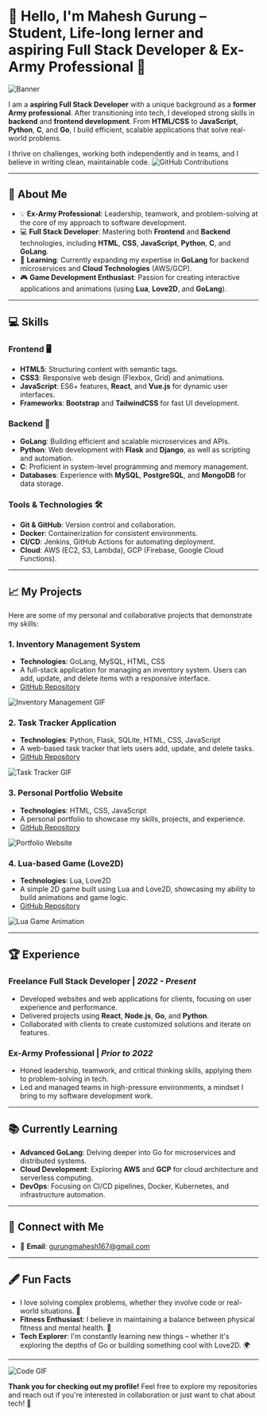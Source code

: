 # 👋 Hello, I'm Mahesh Gurung – Student, Life-long lerner and aspiring Full Stack Developer & Ex-Army Professional 🚀

![Banner](https://media.giphy.com/media/mguPrVJAnEHIY/giphy.gif)


I am a **aspiring Full Stack Developer** with a unique background as a **former Army professional**. After transitioning into tech, I developed strong skills in **backend** and **frontend development**. From **HTML/CSS** to **JavaScript**, **Python**, **C**, and **Go**, I build efficient, scalable applications that solve real-world problems.

I thrive on challenges, working both independently and in teams, and I believe in writing clean, maintainable code.
![GitHub Contributions](https://activity-graph.herokuapp.com/graph?username=IamMaheshGurung&bg_color=000000&color=00ff00&line=00ff00&point=ff0000&area=true&hide_border=true)


---

## 🚀 About Me

- 💡 **Ex-Army Professional**: Leadership, teamwork, and problem-solving at the core of my approach to software development.
- 💻 **Full Stack Developer**: Mastering both **Frontend** and **Backend** technologies, including **HTML**, **CSS**, **JavaScript**, **Python**, **C**, and **GoLang**.
- 🌱 **Learning**: Currently expanding my expertise in **GoLang** for backend microservices and **Cloud Technologies** (AWS/GCP).
- 🎮 **Game Development Enthusiast**: Passion for creating interactive applications and animations (using **Lua**, **Love2D**, and **GoLang**).

---

## 💻 Skills

### **Frontend** 🖥️
- **HTML5**: Structuring content with semantic tags.
- **CSS3**: Responsive web design (Flexbox, Grid) and animations.
- **JavaScript**: ES6+ features, **React**, and **Vue.js** for dynamic user interfaces.
- **Frameworks**: **Bootstrap** and **TailwindCSS** for fast UI development.

### **Backend** 🔧
- **GoLang**: Building efficient and scalable microservices and APIs.
- **Python**: Web development with **Flask** and **Django**, as well as scripting and automation.
- **C**: Proficient in system-level programming and memory management.
- **Databases**: Experience with **MySQL**, **PostgreSQL**, and **MongoDB** for data storage.

### **Tools & Technologies** 🛠️
- **Git & GitHub**: Version control and collaboration.
- **Docker**: Containerization for consistent environments.
- **CI/CD**: Jenkins, GitHub Actions for automating deployment.
- **Cloud**: AWS (EC2, S3, Lambda), GCP (Firebase, Google Cloud Functions).

---

## 📈 My Projects

Here are some of my personal and collaborative projects that demonstrate my skills:

### 1. **Inventory Management System**
   - **Technologies**: GoLang, MySQL, HTML, CSS
   - A full-stack application for managing an inventory system. Users can add, update, and delete items with a responsive interface.
   - [GitHub Repository](https://github.com/yourusername/inventory-management)

   ![Inventory Management GIF](https://media.giphy.com/media/JW60Ndjr5wAdP7QQ3l/giphy.gif)

### 2. **Task Tracker Application**
   - **Technologies**: Python, Flask, SQLite, HTML, CSS, JavaScript
   - A web-based task tracker that lets users add, update, and delete tasks.
   - [GitHub Repository](https://github.com/yourusername/task-tracker)

   ![Task Tracker GIF](https://media.giphy.com/media/3o7qE4d95Ib8sZHv4I/giphy.gif)

### 3. **Personal Portfolio Website**
   - **Technologies**: HTML, CSS, JavaScript
   - A personal portfolio to showcase my skills, projects, and experience.
   - [GitHub Repository](https://github.com/yourusername/portfolio)

   ![Portfolio Website](https://media.giphy.com/media/3ohs4kJlvkY57vP19O/giphy.gif)

### 4. **Lua-based Game (Love2D)**
   - **Technologies**: Lua, Love2D
   - A simple 2D game built using Lua and Love2D, showcasing my ability to build animations and game logic.
   - [GitHub Repository](https://github.com/yourusername/love2d-game)

   ![Lua Game Animation](https://media.giphy.com/media/9U5ovNGtY0eFdfEqPf/giphy.gif)

---

## 🏆 Experience

### **Freelance Full Stack Developer** | *2022 - Present*
   - Developed websites and web applications for clients, focusing on user experience and performance.
   - Delivered projects using **React**, **Node.js**, **Go**, and **Python**.
   - Collaborated with clients to create customized solutions and iterate on features.

### **Ex-Army Professional** | *Prior to 2022*
   - Honed leadership, teamwork, and critical thinking skills, applying them to problem-solving in tech.
   - Led and managed teams in high-pressure environments, a mindset I bring to my software development work.

---

## 📚 Currently Learning

- **Advanced GoLang**: Delving deeper into Go for microservices and distributed systems.
- **Cloud Development**: Exploring **AWS** and **GCP** for cloud architecture and serverless computing.
- **DevOps**: Focusing on CI/CD pipelines, Docker, Kubernetes, and infrastructure automation.

---

## 🔗 Connect with Me

- 💬 **Email**: [gurungmahesh167@gmail.com](mailto:gurungmahesh167@gmail.com)


---

## 🖋️ Fun Facts

- I love solving complex problems, whether they involve code or real-world situations. 🧠
- **Fitness Enthusiast**: I believe in maintaining a balance between physical fitness and mental health. 💪
- **Tech Explorer**: I'm constantly learning new things – whether it's exploring the depths of Go or building something cool with Love2D. 🌍

---

![Code GIF]([https://media.giphy.com/media/7jo2fpIGusCha/giphy.gif?cid=ecf05e478jztoahwnd4frmqiwaqhsc7318ige2mkjiolfo86&ep=v1_gifs_search&rid=giphy.gif&ct=g](https://i.giphy.com/media/v1.Y2lkPTc5MGI3NjExZGVuY3J0NWN1OXdsbTZjMGlvbXppY3cwY2hwM3p5Zm1yMmJiaHE2ZyZlcD12MV9pbnRlcm5hbF9naWZfYnlfaWQmY3Q9Zw/OOwBcRtJ7DSMM/giphy.gif))

**Thank you for checking out my profile!** Feel free to explore my repositories and reach out if you're interested in collaboration or just want to chat about tech! 🚀



